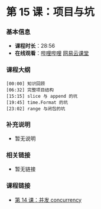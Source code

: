 第 15 课：项目与坑
==========================

### 基本信息

- **课程时长**：28:56
- **在线观看**：[哔哩哔哩](https://www.bilibili.com/video/BV1PQ4y1S7RU/) [网易云课堂](http://study.163.com/course/courseLearn.htm?courseId=306002#/learn/video?lessonId=421026&courseId=306002)

### 课程大纲

	[00:00] 知识回顾
	[06:32] 完整项目结构
	[15:15] slice 与 append 的坑
	[19:45] time.Format 的坑
	[23:02] range 与闭包的坑

### 补充说明

- 暂无说明

### 相关链接

- 暂无链接

### 课程链接

- [第 14 课：并发 concurrency](lecture14.md)
